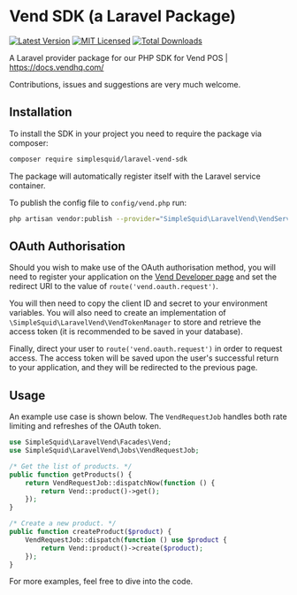 # Vend SDK (a Laravel Package)
[![Latest Version](https://img.shields.io/github/release/simplesquid/laravel-vend-sdk.svg?style=flat-square)](https://github.com/simplesquid/laravel-vend-sdk/releases)
[![MIT Licensed](https://img.shields.io/badge/license-MIT-brightgreen.svg?style=flat-square)](LICENSE)
[![Total Downloads](https://img.shields.io/packagist/dt/simplesquid/laravel-vend-sdk.svg?style=flat-square)](https://packagist.org/packages/simplesquid/laravel-vend-sdk)

A Laravel provider package for our PHP SDK for Vend POS | https://docs.vendhq.com/

Contributions, issues and suggestions are very much welcome.

## Installation

To install the SDK in your project you need to require the package via composer:

```bash
composer require simplesquid/laravel-vend-sdk
```

The package will automatically register itself with the Laravel service container.

To publish the config file to `config/vend.php` run:

```bash
php artisan vendor:publish --provider="SimpleSquid\LaravelVend\VendServiceProvider"
```

## OAuth Authorisation

Should you wish to make use of the OAuth authorisation method, you will need to register your application on the [Vend Developer page](https://developers.vendhq.com/) and set the redirect URI to the value of `route('vend.oauth.request')`.

You will then need to copy the client ID and secret to your environment variables. You will also need to create an implementation of `\SimpleSquid\LaravelVend\VendTokenManager` to store and retrieve the access token (it is recommended to be saved in your database).

Finally, direct your user to `route('vend.oauth.request')` in order to request access. The access token will be saved upon the user's successful return to your application, and they will be redirected to the previous page.

## Usage

An example use case is shown below. The `VendRequestJob` handles both rate limiting and refreshes of the OAuth token.

```php
use SimpleSquid\LaravelVend\Facades\Vend;
use SimpleSquid\LaravelVend\Jobs\VendRequestJob;

/* Get the list of products. */
public function getProducts() {
    return VendRequestJob::dispatchNow(function () {
        return Vend::product()->get();
    });
}

/* Create a new product. */
public function createProduct($product) {
    VendRequestJob::dispatch(function () use $product {
        return Vend::product()->create($product);
    });
}
```

For more examples, feel free to dive into the code.